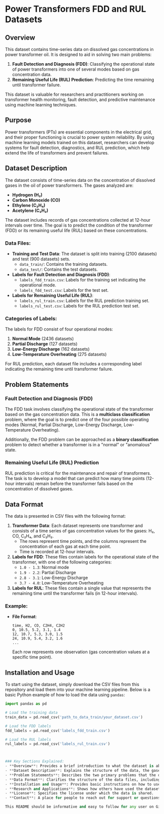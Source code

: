 # Power Transformers FDD and RUL Datasets

## Overview
This dataset contains time-series data on dissolved gas concentrations in power transformer oil. It is designed to aid in solving two main problems:
1. **Fault Detection and Diagnosis (FDD)**: Classifying the operational state of power transformers into one of several modes based on gas concentration data.
2. **Remaining Useful Life (RUL) Prediction**: Predicting the time remaining until transformer failure.

This dataset is valuable for researchers and practitioners working on transformer health monitoring, fault detection, and predictive maintenance using machine learning techniques.

## Purpose
Power transformers (PTs) are essential components in the electrical grid, and their proper functioning is crucial to power system reliability. By using machine learning models trained on this dataset, researchers can develop systems for fault detection, diagnostics, and RUL prediction, which help extend the life of transformers and prevent failures.

## Dataset Description
The dataset consists of time-series data on the concentration of dissolved gases in the oil of power transformers. The gases analyzed are:
- **Hydrogen (H₂)**
- **Carbon Monoxide (CO)**
- **Ethylene (C₂H₄)**
- **Acetylene (C₂H₂)**

The dataset includes records of gas concentrations collected at 12-hour intervals over time. The goal is to predict the condition of the transformer (FDD) or its remaining useful life (RUL) based on these concentrations.

### Data Files:
- **Training and Test Data**: The dataset is split into training (2100 datasets) and test (900 datasets) sets.
  - `data_train/`: Contains the training datasets.
  - `data_test/`: Contains the test datasets.
- **Labels for Fault Detection and Diagnosis (FDD)**:
  - `labels_fdd_train.csv`: Labels for the training set indicating the operational mode.
  - `labels_fdd_test.csv`: Labels for the test set.
- **Labels for Remaining Useful Life (RUL)**:
  - `labels_rul_train.csv`: Labels for the RUL prediction training set.
  - `labels_rul_test.csv`: Labels for the RUL prediction test set.

### Categories of Labels:
The labels for FDD consist of four operational modes:
1. **Normal Mode** (2436 datasets)
2. **Partial Discharge** (127 datasets)
3. **Low-Energy Discharge** (162 datasets)
4. **Low-Temperature Overheating** (275 datasets)

For RUL prediction, each dataset file includes a corresponding label indicating the remaining time until transformer failure.

## Problem Statements

### Fault Detection and Diagnosis (FDD)
The FDD task involves classifying the operational state of the transformer based on the gas concentration data. This is a **multiclass classification** problem, where the goal is to predict one of the four possible operating modes (Normal, Partial Discharge, Low-Energy Discharge, Low-Temperature Overheating).

Additionally, the FDD problem can be approached as a **binary classification** problem to detect whether a transformer is in a "normal" or "anomalous" state.

### Remaining Useful Life (RUL) Prediction
RUL prediction is critical for the maintenance and repair of transformers. The task is to develop a model that can predict how many time points (12-hour intervals) remain before the transformer fails based on the concentration of dissolved gases.

## Data Format

The data is presented in CSV files with the following format:

1. **Transformer Data**: Each dataset represents one transformer and consists of a time series of gas concentration values for the gases: H₂, CO, C₂H₄, and C₂H₂.
   - The rows represent time points, and the columns represent the concentration of each gas at each time point.
   - Time is recorded at 12-hour intervals.
2. **Labels for FDD**: These files contain labels for the operational state of the transformer, with one of the following categories:
   - `1.0 - 1.3`: Normal mode
   - `1.9 - 2.2`: Partial Discharge
   - `2.8 - 3.1`: Low-Energy Discharge
   - `3.7 - 4.0`: Low-Temperature Overheating
3. **Labels for RUL**: These files contain a single value that represents the remaining time until the transformer fails (in 12-hour intervals).

### Example:
- **File Format**:
    ```
    time, H2, CO, C2H4, C2H2
    0, 10.5, 5.2, 3.1, 1.4
    12, 10.7, 5.3, 3.0, 1.5
    24, 10.9, 5.4, 3.2, 1.6
    ...
    ```
    Each row represents one observation (gas concentration values at a specific time point).

## Installation and Usage

To start using the dataset, simply download the CSV files from this repository and load them into your machine learning pipeline. Below is a basic Python example of how to load the data using `pandas`:

```python
import pandas as pd

# Load the training data
train_data = pd.read_csv('path_to_data_train/your_dataset.csv')

# Load the FDD labels
fdd_labels = pd.read_csv('labels_fdd_train.csv')

# Load the RUL labels
rul_labels = pd.read_csv('labels_rul_train.csv')



### Key Sections Explained:
- **Overview**: Provides a brief introduction to what the dataset is about.
- **Dataset Description**: Explains the structure of the data, the gases involved, and the time intervals.
- **Problem Statements**: Describes the two primary problems that the dataset addresses (FDD and RUL).
- **Data Format**: Clarifies the structure of the data files, including a sample.
- **Installation and Usage**: Provides basic instructions on how to use the dataset in Python.
- **Research and Applications**: Shows how others have used the dataset in real research.
- **License**: Specifies the license under which the data is shared.
- **Contact**: A place for people to reach out for support or questions about the dataset.

This README should be informative and easy to follow for any user on GitHub. It will help ensure that anyone accessing the repository understands the dataset, how to use it, and how to contribute to its improvement.
